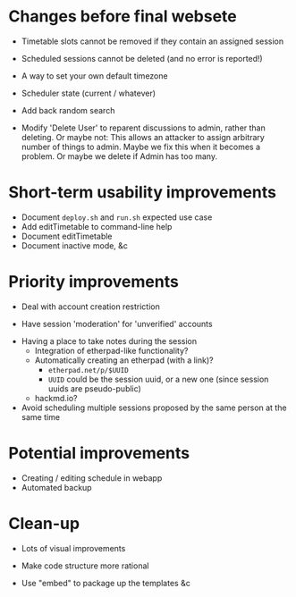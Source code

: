 # Changes before final websete

- Timetable slots cannot be removed if they contain an assigned
session

- Scheduled sessions cannot be deleted (and no error is reported!)

- A way to set your own default timezone 

- Scheduler state (current / whatever)

- Add back random search

- Modify 'Delete User' to reparent discussions to admin, rather than
  deleting.  Or maybe not: This allows an attacker to assign arbitrary
  number of things to admin.  Maybe we fix this when it becomes a
  problem.  Or maybe we delete if Admin has too many.

# Short-term usability improvements

* Document `deploy.sh` and `run.sh` expected use case
* Add editTimetable to command-line help
* Document editTimetable
* Document inactive mode, &c

# Priority improvements

* Deal with account creation restriction
 - Have session 'moderation' for 'unverified' accounts
* Having a place to take notes during the session
    * Integration of etherpad-like functionality?
    * Automatically creating an etherpad (with a link)?
  	    * `etherpad.net/p/$UUID`
	    * `UUID` could be the session uuid, or a new one (since session uuids are pseudo-public)
    * hackmd.io?
* Avoid scheduling multiple sessions proposed by the same person at the same time

# Potential improvements

* Creating / editing schedule in webapp
* Automated backup

# Clean-up

* Lots of visual improvements
* Make code structure more rational

* Use "embed" to package up the templates &c
